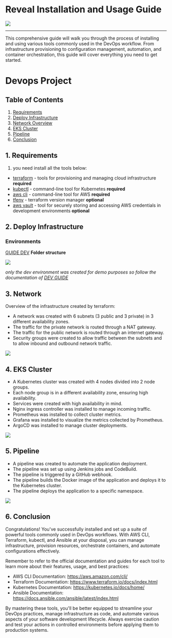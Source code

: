 # Reveal Installation and Usage Guide

![](https://github.com/ArthurMaverick/devops_project/blob/main/docs/diagram.gif)

---

This comprehensive guide will walk you through the process of installing and using various tools commonly used in the DevOps workflow. From infrastructure provisioning to configuration management, automation, and container orchestration, this guide will cover everything you need to get started.
# Devops Project

## Table of Contents
1. [Requirements](#1-requirements)
2. [Deploy Infrastructure](#2-deploy-infrastructure)
3. [Network Overview](#3-network)
4. [EKS Cluster](#4-eks-cluster)
5. [Pipeline](#5-pipeline)
6. [Conclusion](#6-conclusion)

## 1. Requirements
1. you need install all the tools below:
- [terraform](./docs/terraform.md) - tools for provisioning and managing cloud infrastructure **required**
- [kubectl](./docs/kubectl.md) - command-line tool for Kubernetes **required**
- [aws cli](./docs/aws-cli.md) - command-line tool for AWS **required**
- [tfenv](./docs/tfenv.md) - terraform version manager **optional**
- [aws vault](./docs/aws-vault.md) - tool for securely storing and accessing AWS credentials in development environments **optional**

## 2. Deploy Infrastructure

### Environments 

[GUIDE DEV](https://github.com/ArthurMaverick/devops_project/tree/main/dev)
**Folder structure**

![](https://github.com/ArthurMaverick/devops_project/blob/main/docs/repo-structure-folder.gif)
 
_only the dev environment was created for demo purposes so follow the documentation of [DEV GUIDE](https://github.com/ArthurMaverick/devops_project/tree/main/dev)_

## 3. Network
Overview of the infrastructure created by terraform:

- A network was created with 6 subnets (3 public and 3 private) in 3 different availability zones.
- The traffic for the private network is routed through a NAT gateway.
- The traffic for the public network is routed through an internet gateway.
- Security groups were created to allow traffic between the subnets and to allow inbound and outbound network traffic.

![](https://github.com/ArthurMaverick/devops_project/blob/main/docs/network.gif)

## 4. EKS Cluster

- A Kubernetes cluster was created with 4 nodes divided into 2 node groups.
- Each node group is in a different availability zone, ensuring high availability.
- Services were created with high availability in mind.
- Nginx ingress controller was installed to manage incoming traffic.
- Prometheus was installed to collect cluster metrics.
- Grafana was installed to visualize the metrics collected by Prometheus.
- ArgoCD was installed to manage cluster deployments.


![](https://github.com/ArthurMaverick/devops_project/blob/main/docs/cluster.gif)

## 5. Pipeline
- A pipeline was created to automate the application deployment.
- The pipeline was set up using Jenkins jobs and CodeBuild.
- The pipeline is triggered by a GitHub webhook.
- The pipeline builds the Docker image of the application and deploys it to the Kubernetes cluster.
- The pipeline deploys the application to a specific namespace.

![](https://github.com/ArthurMaverick/devops_project/blob/main/docs/pipeline.gif)

## 6. Conclusion

Congratulations! You've successfully installed and set up a suite of powerful tools commonly used in DevOps workflows. With AWS CLI, Terraform, kubectl, and Ansible at your disposal, you can manage infrastructure, provision resources, orchestrate containers, and automate configurations effectively.

Remember to refer to the official documentation and guides for each tool to learn more about their features, usage, and best practices:

- AWS CLI Documentation: https://aws.amazon.com/cli/
- Terraform Documentation: https://www.terraform.io/docs/index.html
- Kubernetes Documentation: https://kubernetes.io/docs/home/
- Ansible Documentation: https://docs.ansible.com/ansible/latest/index.html

By mastering these tools, you'll be better equipped to streamline your DevOps practices, manage infrastructure as code, and automate various aspects of your software development lifecycle. Always exercise caution and test your actions in controlled environments before applying them to production systems.



